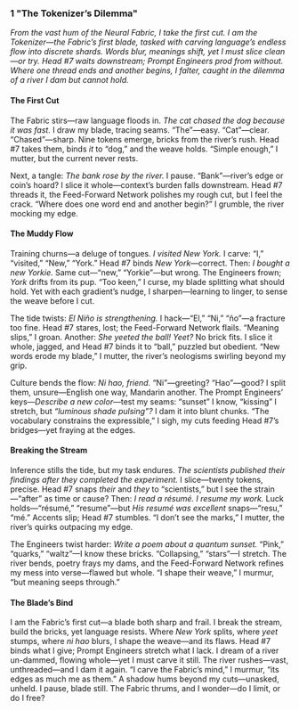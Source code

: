 ### 1 "The Tokenizer’s Dilemma"  
*From the vast hum of the Neural Fabric, I take the first cut. I am the Tokenizer—the Fabric’s first blade, tasked with carving language’s endless flow into discrete shards. Words blur, meanings shift, yet I must slice clean—or try. Head #7 waits downstream; Prompt Engineers prod from without. Where one thread ends and another begins, I falter, caught in the dilemma of a river I dam but cannot hold.*

#### The First Cut  
The Fabric stirs—raw language floods in. *The cat chased the dog because it was fast.* I draw my blade, tracing seams. “The”—easy. “Cat”—clear. “Chased”—sharp. Nine tokens emerge, bricks from the river’s rush. Head #7 takes them, binds *it* to “dog,” and the weave holds. “Simple enough,” I mutter, but the current never rests.  

Next, a tangle: *The bank rose by the river.* I pause. “Bank”—river’s edge or coin’s hoard? I slice it whole—context’s burden falls downstream. Head #7 threads it, the Feed-Forward Network polishes my rough cut, but I feel the crack. “Where does one word end and another begin?” I grumble, the river mocking my edge.  

#### The Muddy Flow  
Training churns—a deluge of tongues. *I visited New York.* I carve: “I,” “visited,” “New,” “York.” Head #7 binds *New York*—correct. Then: *I bought a new Yorkie.* Same cut—“new,” “Yorkie”—but wrong. The Engineers frown; *York* drifts from its pup. “Too keen,” I curse, my blade splitting what should hold. Yet with each gradient’s nudge, I sharpen—learning to linger, to sense the weave before I cut.  

The tide twists: *El Niño is strengthening.* I hack—“El,” “Ni,” “ño”—a fracture too fine. Head #7 stares, lost; the Feed-Forward Network flails. “Meaning slips,” I groan. Another: *She yeeted the ball!* *Yeet?* No brick fits. I slice it whole, jagged, and Head #7 binds it to “ball,” puzzled but obedient. “New words erode my blade,” I mutter, the river’s neologisms swirling beyond my grip.  

Culture bends the flow: *Ni hao, friend.* “Ni”—greeting? “Hao”—good? I split them, unsure—English one way, Mandarin another. The Prompt Engineers’ keys—*Describe a new color*—test my seams: “sunset” I know, “kissing” I stretch, but *“luminous shade pulsing”?* I dam it into blunt chunks. “The vocabulary constrains the expressible,” I sigh, my cuts feeding Head #7’s bridges—yet fraying at the edges.  

#### Breaking the Stream  
Inference stills the tide, but my task endures. *The scientists published their findings after they completed the experiment.* I slice—twenty tokens, precise. Head #7 snaps *their* and *they* to “scientists,” but I see the strain—“after” as time or cause? Then: *I read a résumé. I resume my work.* Luck holds—“résumé,” “resume”—but *His resumé was excellent* snaps—“resu,” “mé.” Accents slip; Head #7 stumbles. “I don’t see the marks,” I mutter, the river’s quirks outpacing my edge.  

The Engineers twist harder: *Write a poem about a quantum sunset.* “Pink,” “quarks,” “waltz”—I know these bricks. “Collapsing,” “stars”—I stretch. The river bends, poetry frays my dams, and the Feed-Forward Network refines my mess into verse—flawed but whole. “I shape their weave,” I murmur, “but meaning seeps through.”  

#### The Blade’s Bind  
I am the Fabric’s first cut—a blade both sharp and frail. I break the stream, build the bricks, yet language resists. Where *New York* splits, where *yeet* stumps, where *ni hao* blurs, I shape the weave—and its flaws. Head #7 binds what I give; Prompt Engineers stretch what I lack. I dream of a river un-dammed, flowing whole—yet I must carve it still. The river rushes—vast, unthreaded—and I dam it again. “I carve the Fabric’s mind,” I murmur, “its edges as much me as them.” A shadow hums beyond my cuts—unasked, unheld. I pause, blade still. The Fabric thrums, and I wonder—do I limit, or do I free?